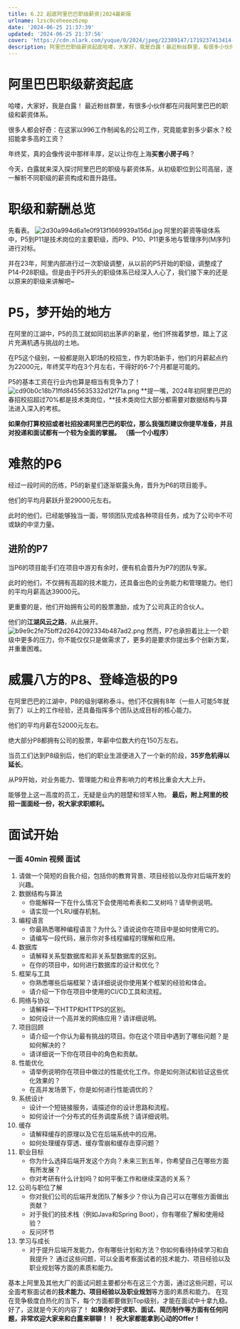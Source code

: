 ```yaml
---
title: 6.22 起底阿里巴巴职级薪资|2024最新版
urlname: lzsc0ceheeez6zmp
date: '2024-06-25 21:37:39'
updated: '2024-06-25 21:37:56'
cover: 'https://cdn.nlark.com/yuque/0/2024/jpeg/22389147/1719237413414-3e148c89-2475-44a7-ab34-5cddbe5f197e.jpeg'
description: 阿里巴巴职级薪资起底哈喽，大家好，我是白露！最近粉丝群里，有很多小伙伴都在问我阿里巴巴的职级和薪资体系。很多人都会好奇：在这家以996工作制闻名的公司工作，究竟能拿到多少薪水？校招能拿多高的工资？年终奖，真的会像传说中那样丰厚，足以让你在上海买套小房子吗？今天，白露就来深入探讨阿里巴巴的职级与...
---
```

# 阿里巴巴职级薪资起底
哈喽，大家好，我是白露！
最近粉丝群里，有很多小伙伴都在问我阿里巴巴的职级和薪资体系。

很多人都会好奇：在这家以996工作制闻名的公司工作，究竟能拿到多少薪水？校招能拿多高的工资？

年终奖，真的会像传说中那样丰厚，足以让你在上海**买套小房子吗**？

今天，白露就来深入探讨阿里巴巴的职级与薪资体系，从初级职位到公司高层，逐一解析不同职级的薪资构成和晋升路径。
# 职级和薪酬总览
先看表。
![2d30a994d6a1e0f913f1669939a156d.jpg](https://oss1.aistar.cool/elog-offer-now/9ca092d10b984cfd5bdd485f3e01b068.jpeg)
阿里的薪资等级体系中，P5到P11是技术岗位的主要职级，而P9、P10、P11更多地与管理序列(M序列)进行对标。

并在23年，阿里内部进行过一次职级调整，从以前的P5开始的职级，调整成了P14-P28职级。但是由于P5开头的职级体系已经深入人心了，我们接下来的还是以原来的职级来讲解吧~
# P5，梦开始的地方
在阿里的江湖中，P5的员工就如同初出茅庐的新星，他们怀揣着梦想，踏上了这片充满机遇与挑战的土地。

在P5这个级别，一般都是刚入职场的校招生，作为职场新手，他们的月薪起点约为22000元，年终奖平均在3个月左右，干得好的6-7个月都是可能的。

P5的基本工资在行业内也算是相当有竞争力了！
![cd90b0c18b71ffd8455635332d12f71a.png](https://oss1.aistar.cool/elog-offer-now/24781382c6c5837f333a7a37667f88af.png)
**提一嘴，2024年初阿里巴巴的春招校招超过70%都是技术类岗位，**技术类岗位大部分都需要对数据结构与算法进入深入的考核。

**如果你打算校招或者社招投递阿里巴巴的职位，那么我强烈建议你提早准备，并且对投递和面试都有一个较为全面的掌握。**
**（插一个小程序）**
# **难熬的P6**
经过一段时间的历练，P5的新星们逐渐崭露头角，晋升为P6的项目能手。

他们的平均月薪跃升至29000元左右。

此时的他们，已经能够独当一面，带领团队完成各种项目任务，成为了公司中不可或缺的中坚力量。
## 进阶的P7
当P6的项目能手们在项目中游刃有余时，便有机会晋升为P7的团队专家。

此时的他们，不仅拥有高超的技术能力，还具备出色的业务能力和管理能力。他们的平均月薪高达39000元。

更重要的是，他们开始拥有公司的股票激励，成为了公司真正的合伙人。

他们的**江湖风云之路**，从此展开。
![b9e9c2fe75bff2d2642092334b487ad2.png](https://oss1.aistar.cool/elog-offer-now/7b12bbc0962496739fcff6e7180da3b9.png)
然而，P7也承担着比上一个职级中更多的压力，你不能仅仅只是做需求了，更多的是要求你提出多个创新方案，并重重困难。
# **威震八方的P8、登峰造极的P9**
在阿里巴巴的江湖中，P8的级别堪称泰斗。他们不仅拥有8年（一些人可能5年就到了）以上的工作经验，还具备指挥多个团队达成目标的核心能力。

他们的平均月薪在52000元左右。

绝大部分P8都拥有公司的股票，年薪中位数大约在150万左右。

当员工们达到P8级别后，他们的职业生涯便进入了一个新的阶段，**35岁危机得以延长**。

从P9开始，对业务能力、管理能力和业界影响力的考核比重会大大上升。

能够登上这一高度的员工，无疑是业内的翘楚和领军人物。
**最后，附上阿里的校招一面面经一份，祝大家求职顺利。**
# 面试开始
### 一面 40min 视频 面试
1. 请做一个简短的自我介绍，包括你的教育背景、项目经验以及你对后端开发的兴趣。
2. 数据结构与算法
   - 你能解释一下在什么情况下会使用哈希表和二叉树吗？请举例说明。
   - 请实现一个LRU缓存机制。
3. 编程语言
   - 你最熟悉哪种编程语言？为什么？请说说你在项目中是如何使用它的。
   - 请编写一段代码，展示你对多线程编程的理解和应用。
4. 数据库
   - 请解释关系型数据库和非关系型数据库的区别。
   - 在你的项目中，如何进行数据库的设计和优化？
5. 框架与工具
   - 你熟悉哪些后端框架？请详细说说你使用某个框架的经验和体会。
   - 请介绍一下你在项目中使用的CI/CD工具和流程。
6. 网络与协议
   - 请解释一下HTTP和HTTPS的区别。
   - 如何设计一个高并发的网络应用？请详细说明。
7. 项目回顾
   - 请介绍一个你认为最有挑战的项目。你在这个项目中遇到了哪些问题？是如何解决的？
   - 请详细说一下你在项目中的角色和贡献。
8. 性能优化
   - 请举例说明你在项目中做过的性能优化工作。你是如何测试和验证这些优化效果的？
   - 在高并发场景下，你是如何进行性能调优的？
9. 系统设计
   - 设计一个短链接服务，请描述你的设计思路和流程。
   - 如何设计一个分布式的任务调度系统？请详细说明。
10. 缓存
    - 请解释缓存的原理以及它在后端系统中的应用。
    - 如何处理缓存穿透、缓存雪崩和缓存击穿问题？
11. 职业目标
    - 你为什么选择后端开发这个方向？未来三到五年，你希望自己在哪些方面有所发展？
    - 你对考研有什么计划吗？如何平衡工作和继续深造的关系？
12. 公司与职位了解
    - 你对我们公司的后端开发团队了解多少？你认为自己可以在哪些方面做出贡献？
    - 对于我们的技术栈（例如Java和Spring Boot），你有哪些了解和使用经验？
    - 反问环节
13. 学习与成长
    - 对于提升后端开发能力，你有哪些计划和方法？你如何看待持续学习和自我提升？
通过这些问题，可以全面考察面试者的技术能力、项目经验以及职业规划等方面的素质和能力。

基本上阿里及其他大厂的面试问题主要都分布在这三个方面，通过这些问题，可以全面考察面试者的**技术能力、项目经验以及职业规划**等方面的素质和能力。
在现在竞争极度白热化的当下，每个方面都要做到Top级别，才能在面试中十拿九稳。
好了，这就是今天的内容了！
**如果你对于求职、面试、简历制作等方面有任何问题，非常欢迎大家来和白露来聊聊！！**
**祝大家都能拿到心动的Offer！**

